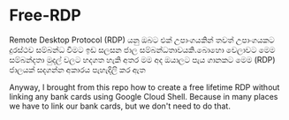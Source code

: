 # Free-RDP
Remote Desktop Protocol (RDP) යනු ඔබට එක් උපාංගයකින් තවත් උපාංගයකට දුරස්ථව සම්බන්ධ වීමට ඉඩ සලසන ජාල සම්බන්ධතාවයකි.බොහො වෙලාවට මෙම සම්බන්දතා මුදල් වලට හදගත හැකි අතර මම අද ඔයාලට පැය ගානකට මෙම (RDP) ජාලයක් සදගන්න අකාරය පැහැදිලි කර ඇත

Anyway, I brought from this repo how to create a free lifetime RDP without linking any bank cards using Google Cloud Shell. Because in many places we have to link our bank cards, but we don't need to do that.

